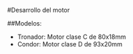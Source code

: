 #Desarrollo del motor

##Modelos:
* Tronador: Motor clase C de 80x18mm
* Condor:   Motor clase D de 93x20mm
